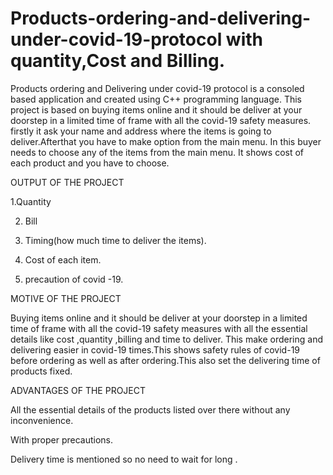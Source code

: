 # Products-ordering-and-delivering-under-covid-19-protocol with quantity,Cost and Billing.
Products ordering and Delivering under covid-19 protocol is a consoled based application and created using C++ programming language. This project is based on buying items online and it should be deliver at your doorstep in a limited time of frame with all the covid-19 safety measures. firstly it ask your name and address where the items is going to  deliver.Afterthat you have to make option from the main menu. In this buyer needs to choose any of the items from the main menu. It shows cost of each product and you have to choose.

OUTPUT OF THE PROJECT

1.Quantity

2. Bill
 
3. Timing(how much time to deliver the items).
 
4. Cost of each item.

5. precaution of covid -19.

MOTIVE OF THE PROJECT

Buying items online and it should be deliver at your doorstep in a limited time of frame with all the covid-19 safety measures with all the essential details like cost ,quantity ,billing and time to deliver.
This make ordering and delivering easier in covid-19 times.This shows safety rules of covid-19 before ordering as well as after ordering.This also set the delivering time of products fixed.

ADVANTAGES OF THE PROJECT

All the essential details of the products listed over there without any inconvenience.

With proper precautions.

Delivery time is mentioned so no need to wait for long .

